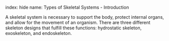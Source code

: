index: hide
name: Types of Skeletal Systems - Introduction

A skeletal system is necessary to support the body, protect internal organs, and allow for the movement of an organism. There are three different skeleton designs that fulfill these functions: hydrostatic skeleton, exoskeleton, and endoskeleton.
